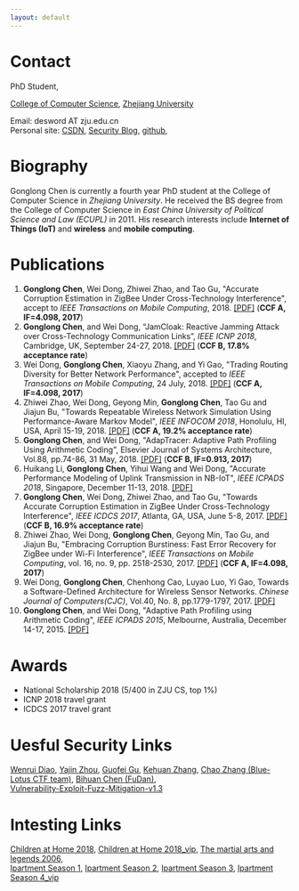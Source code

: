 ```yaml
---
layout: default
---
```


# Contact
       

PhD Student,

[College of Computer Science](http://www.cs.zju.edu.cn/), [Zhejiang University](http://www.zju.edu.cn/)

Email:	desword AT zju.edu.cn  
Personal site:	[CSDN](https://blog.csdn.net/ls1160), [Security Blog](https://www.anquanke.com/member/122056), [github](https://github.com/desword),


# Biography

Gonglong Chen is currently a fourth year PhD student at the College of Computer Science in *Zhejiang University*. He received the BS degree from the College of Computer Science in *East China University of Political Science and Law (ECUPL)* in 2011. His research interests include **Internet of Things (IoT)** and **wireless** and **mobile computing**.

# Publications

1.  **Gonglong Chen**, Wei Dong, Zhiwei Zhao, and Tao Gu, "Accurate Corruption Estimation in ZigBee Under Cross-Technology Interference", accept to *IEEE Transactions on Mobile Computing*, 2018. [[PDF]](./#) (**CCF A, IF=4.098, 2017**)
1.  **Gonglong Chen**, and Wei Dong, “JamCloak: Reactive Jamming Attack over Cross-Technology Communication Links”, *IEEE ICNP 2018*, Cambridge, UK, September 24-27, 2018. [[PDF]](https://desword.github.io/paper/icnp18_jamcloak.pdf) (**CCF B, 17.8% acceptance rate**)
1.  Wei Dong, **Gonglong Chen**, Xiaoyu Zhang, and Yi Gao, "Trading Routing Diversity for Better Network Performance", accepted to *IEEE Transactions on Mobile Computing*, 24 July, 2018. [[PDF]](./#) (**CCF A, IF=4.098, 2017**)
1.  Zhiwei Zhao, Wei Dong, Geyong Min, **Gonglong Chen**, Tao Gu and Jiajun Bu, "Towards Repeatable Wireless Network Simulation Using Performance-Aware Markov Model", *IEEE INFOCOM 2018*, Honolulu, HI, USA, April 15-19, 2018. [[PDF]](https://desword.github.io/paper/Infocom18-zhao.pdf) (**CCF A, 19.2% acceptance rate**)
1.  **Gonglong Chen**, and Wei Dong, "AdapTracer: Adaptive Path Profiling Using Arithmetic Coding", Elsevier Journal of Systems Architecture, Vol.88, pp.74-86, 31 May, 2018. [[PDF]](https://desword.github.io/paper/jsa18_adaptracer.pdf) (**CCF B, IF=0.913, 2017**)
1.  Huikang Li, **Gonglong Chen**, Yihui Wang and Wei Dong, "Accurate Performance Modeling of Uplink Transmission in NB-IoT", *IEEE ICPADS 2018*, Singapore, December 11-13, 2018. [[PDF]](./#)
1.  **Gonglong Chen**, Wei Dong, Zhiwei Zhao, and Tao Gu, "Towards Accurate Corruption Estimation in ZigBee Under Cross-Technology Interference", *IEEE ICDCS 2017*, Atlanta, GA, USA, June 5-8, 2017. [[PDF]](https://desword.github.io/paper/icdcs17_AccuEst.pdf) (**CCF B, 16.9% acceptance rate**)
1.  Zhiwei Zhao, Wei Dong, **Gonglong Chen**, Geyong Min, Tao Gu, and Jiajun Bu, "Embracing Corruption Burstiness: Fast Error Recovery for ZigBee under Wi-Fi Interference", *IEEE Transactions on Mobile Computing*, vol. 16, no. 9, pp. 2518-2530, 2017. [[PDF]](https://desword.github.io/paper/tmc-2016-embracing.pdf) (**CCF A, IF=4.098, 2017**)
1.  Wei Dong, **Gonglong Chen**, Chenhong Cao, Luyao Luo, Yi Gao, Towards a Software-Defined Architecture for Wireless Sensor Networks. *Chinese Journal of Computers(CJC)*, Vol.40, No. 8, pp.1779-1797, 2017. [[PDF]](https://desword.github.io/paper/dw-20178782323.pdf)
1.  **Gonglong Chen**, and Wei Dong, "Adaptive Path Profiling using Arithmetic Coding", *IEEE ICPADS 2015*, Melbourne, Australia, December 14-17, 2015. [[PDF]](https://desword.github.io/paper/icpads15_adaptracer.pdf)

# Awards

*   National Scholarship 2018 (5/400 in ZJU CS, top 1%)
*   ICNP 2018 travel grant
*   ICDCS 2017 travel grant


# Uesful Security Links

[Wenrui Diao](https://diaowenrui.github.io/), [Yajin Zhou](http://www.yajin.org/#), [Guofei Gu](http://faculty.cs.tamu.edu/guofei/), [Kehuan Zhang](https://staff.ie.cuhk.edu.hk/~khzhang/), [Chao Zhang (Blue-Lotus CTF team)](http://chao.100871.net/), [Bihuan Chen (FuDan)](https://chenbihuan.github.io/),   
[Vulnerability-Exploit-Fuzz-Mitigation-v1.3](https://desword.github.io/image/Vulnerability-Exploit-Fuzz-Mitigation-v1.3.jpeg)

# Intesting Links

[Children at Home 2018](http://www.iqiyi.com/lib/m_216427614.html?src=search), [Children at Home 2018_vip](http://www.iqiyi.com/lib/m_217874014.html?src=search), [The martial arts and legends 2006](http://www.iqiyi.com/lib/m_200032714.html?src=search),   
[Ipartment Season 1](http://www.iqiyi.com/lib/m_200052214.html?src=search), [Ipartment Season 2](http://www.iqiyi.com/a_19rrjaf9kd.html), [Ipartment Season 3](http://v.qq.com/zt/inpartmentseason.html), [Ipartment Season 4_vip](http://www.iqiyi.com/lib/m_200052614.html?src=search)

